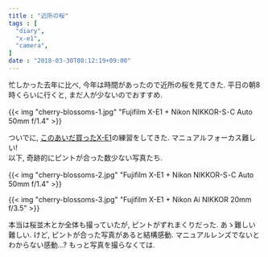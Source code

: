 ```yaml
---
title : "近所の桜"
tags : [
  "diary",
  "x-e1",
  "camera",
]
date : "2018-03-30T08:12:19+09:00"
---
```


忙しかった去年に比べ, 今年は時間があったので近所の桜を見てきた.
平日の朝8時くらいに行くと, まだ人が少ないのでおすすめ.
<!--more-->

{{< img "cherry-blossoms-1.jpg" "Fujifilm X-E1 + Nikon NIKKOR-S･C Auto 50mm f/1.4" >}}

ついでに, [このあいだ買ったX-E1](/blog/camera/x-e1/)の練習をしてきた. マニュアルフォーカス難しい!  
以下, 奇跡的にピントが合った数少ない写真たち.

{{< img "cherry-blossoms-2.jpg" "Fujifilm X-E1 + Nikon NIKKOR-S･C Auto 50mm f/1.4" >}}

{{< img "cherry-blossoms-3.jpg" "Fujifilm X-E1 + Nikon Ai NIKKOR 20mm f/3.5" >}}

本当は桜並木とか全体も撮っていたが, ピントがずれまくりだった.
あゝ難しい難しい.
けど, ピントが合った写真があると結構感動.
マニュアルレンズでないとわからない感動...?
もっと写真を撮らなくては.
